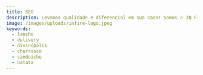 ```yaml
---
title: SEO
description: Levamos qualidade e diferencial em sua casa! Somos 🔥 IN FIRE 🔥. Delivery de lanches em Divinópolis.
image: /images/uploads/infire-logo.jpeg
keywords: 
  - lanche
  - delivery
  - divinópolis
  - churrasco
  - sanduiche
  - batata
---
```


